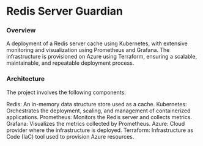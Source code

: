 <h1> Redis Server Guardian </h1>

<h3>Overview </h3>
A deployment of a Redis server cache using Kubernetes, with extensive monitoring and visualization using Prometheus and Grafana. The infrastructure is provisioned on Azure using Terraform, ensuring a scalable, maintainable, and repeatable deployment process.

<h3>Architecture </h3>
The project involves the following components:

Redis: An in-memory data structure store used as a cache.
Kubernetes: Orchestrates the deployment, scaling, and management of containerized applications.
Prometheus: Monitors the Redis server and collects metrics.
Grafana: Visualizes the metrics collected by Prometheus.
Azure: Cloud provider where the infrastructure is deployed.
Terraform: Infrastructure as Code (IaC) tool used to provision Azure resources.
